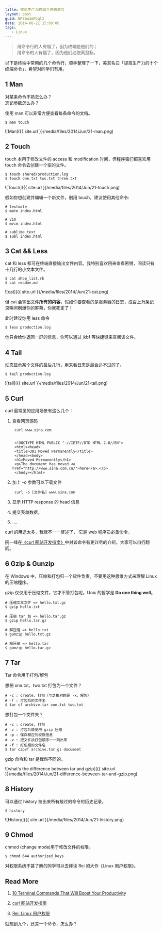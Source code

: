```yaml
---
title: 提高生产力的10个终端命令
layout: post
guid: NP7bu1mFbqlI
date: 2014-06-21 15:00:00
tags:
   - Linux
---
```


> 用命令行的人有福了，因为终端是他们的；  
> 用命令的人有福了，因为他们必脱离鼠标。

以下是终端中常用的几个命令行，顺手整理了一下，美其名曰「提高生产力的十个终端命令」，希望对同学们有用。


## 1 Man

对某条命令不熟怎么办？  
忘记参数怎么办？

使用 man 可以非常方便查看每条命令的文档。

    $ man touch

![Man]({{ site.url }}/media/files/2014/Jun/21-man.png)

## 2 Touch

touch 本用于修改文件的 access 和 modification 时间，但程序猿们都喜欢用 touch 命令去创建一个空的文件。


    $ touch shared/production.log
    $ touch one.txt two.txt three.txt

![Touch]({{ site.url }}/media/files/2014/Jun/21-touch.png)

假如你想创建并编辑一个新文件，别用 touch，建议使用其他命令: 

    # textmate
    $ mate index.html

    # vim
    $ mvim index.html

    # sublime text
    $ subl index.html


    
## 3 Cat && Less

cat 和 less 都可在终端直接输出文件内容。我特别喜欢用来查看密钥，阅读只有十几行的小文本文件。

    $ cat shop_list.rb
    $ cat readme.md
    
![cat]({{ site.url }}/media/files/2014/Jun/21-cat.png)

但 cat 会输出文件**所有的内容**，假如你要查看的是服务器的日志，成百上万条记录瞬间刷爆你的屏幕，你就死定了！

此时建议你用 less 命令

    $ less production.log
    
他只会给你返回一屏的信息，你可以通过 jkbf 等快捷键来查阅该文件。

## 4 Tail

动态显示某个文件的最后几行，用来看日志是最合适不过的了。

    $ tail production.log

![tail]({{ site.url }}/media/files/2014/Jun/21-tail.png)


## 5 Curl

curl 最常见的应用场景有这么几个：

1. 查看网页源码

        curl www.sina.com


        <!DOCTYPE HTML PUBLIC "-//IETF//DTD HTML 2.0//EN">
        <html><head>
        <title>301 Moved Permanently</title>
        </head><body>
        <h1>Moved Permanently</h1>
        <p>The document has moved <a href="http://www.sina.com.cn/">here</a>.</p>
        </body></html>


2. 加上 -o 参数可以下载文件
        
        curl -o [文件名] www.sina.com
        
        
3. 显示 HTTP response 的 head 信息

4. 提交表单数据。

5. .... 

curl 的用途太多，我就不一一赘述了， 它是 web 程序员必备命令，

阮一峰在[《curl 网站开发指南》](http://www.ruanyifeng.com/blog/2011/09/curl.html)中对该命令有更详尽的介绍，大家可以自行翻阅。


## 6 Gzip & Gunzip

在 Windows 中，压缩和打包归一个软件负责，不要用这种思维方式来理解 Linux 的压缩程序。

gzip 仅仅用于压缩文件，它才不管打包呢。Unix 的哲学是 **Do one thing well**。


    # 压缩文本文件 => hello.txt.gz
    $ gzip hello.txt

    # 压缩 tar 包 => hello.tar.gz
    $ gzip hello.tar.gz

    # 解压缩 => hello.txt
    $ gunzip hello.txt.gz

    # 解压缩 => hello.tar
    $ gunzip hello.tar.gz


## 7 Tar

Tar 命令用于打包/解包

想把 one.txt，two.txt 打包为一个文件？

    # -c : create, 打包（与之相对的是 -x，解包）
    # -f : 打包后的文件名
    $ tar cf archive.tar one.txt two.txt

想打包一个文件夹？

    # -c : create, 打包
    # -z : 打包后顺便用 gzip 压缩
    # -p : 保存相应的权限信息
    # -v : 把文件按打包顺序一一列出来
    # -f : 打包后的文件名
    $ tar czpvf archive.tar.gz document


gzip 命令和 tar 是截然不同的。

![what's the difference between tar and gzip]({{ site.url }}/media/files/2014/Jun/21-difference-between-tar-and-gzip.png)


## 8 History

可以通过 history 拉出来所有敲过的命令的历史记录。

    $ history
    
![History]({{ site.url }}/media/files/2014/Jun/21-history.png)


## 9 Chmod

chmod (change mode)用于修改文件的权限。

    $ chmod 644 authorized_keys

对权限系统不甚了解的同学可以去拜读 Rei 的大作《Linux 用户权限》。


## Read More

1. [10 Terminal Commands That Will Boost Your Productivity](http://code.tutsplus.com/articles/10-terminal-commands-that-will-boost-your-productivity--net-14105)

2. [curl 网站开发指南](http://www.ruanyifeng.com/blog/2011/09/curl.html)

3. [Rei: Linux 用户权限](http://chloerei.com/2012/08/26/rails-deploy-guides-2-linux-user-rights/)

就想到九个，还差一个命令，怎么办？